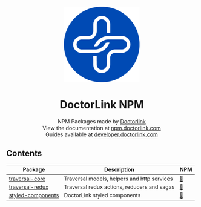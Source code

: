 <p align="center">
  <a href="https://www.doctorlink.com/" rel="noopener" target="_blank"><img width="200" src="typedoc/theme/assets/images/logo.png" alt="Doctorlink"></a></p>
</p>

<h1 align="center">DoctorLink NPM</h1>

<div align="center">
NPM Packages made by <a href="https://www.doctorlink.com/" rel="noopener" target="_blank">Doctorlink</a>
</div>

<div align="center">
View the documentation at <a href="https://npm.doctorlink.com" rel="noopener" target="_blank">npm.doctorlink.com</a>
</div>

<div align="center">
Guides available at <a href="https://developer.doctorlink.com" rel="noopener" target="_blank">developer.doctorlink.com</a>
</div>

## Contents

|Package                                        |Description                                | NPM                                                                                                           |
|-----------------------------------------------|-------------------------------------------|---------------------------------------------------------------------------------------------------------------|
|[traversal-core](packages/traversal-core)      |Traversal models, helpers and http services|<a href="https://www.npmjs.com/package/@doctorlink/traversal-core" rel="noopener" target="_blank">:link:</a>   |
|[traversal-redux](packages/traversal-redux)    |Traversal redux actions, reducers and sagas|<a href="https://www.npmjs.com/package/@doctorlink/traversal-redux" rel="noopener" target="_blank">:link:</a>  |
|[styled-components](packages/styled-components)|DoctorLink styled components               |<a href="https://www.npmjs.com/package/@doctorlink/styled-components" rel="noopener" target="_blank">:link:</a>|
